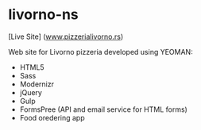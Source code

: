 # livorno-ns

[Live Site] (www.pizzerialivorno.rs)

Web site for Livorno pizzeria developed using YEOMAN:

- HTML5
- Sass
- Modernizr
- jQuery
- Gulp
- FormsPree (API and email service for HTML forms)
- Food oredering app
